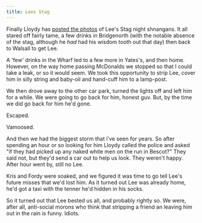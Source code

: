 ```yaml
---
title: Lees Stag
---
```

Finally Lloydy has [posted the photos](http://www.lloydyweb.org/photos/2005/leesstag/index.php) of Lee's Stag night shnangans. It all stared off fairly tame, a few drinks in Bridgenorth (with the notable absence of the stag, although he _had_ had his wisdom tooth out that day) then back to Walsall to get Lee. 

A 'few' drinks in the Wharf led to a few more in Yates's, and then home. However, on the way home passing McDonalds we stopped so that I could take a leak, or so it would seem. We took this opportunity to strip Lee, cover him in silly string and baby-oil and hand-cuff him to a lamp-post. 

We then drove away to the other car park, turned the lights off and left him for a while. We were going to go back for him, honest guv. But, by the time we did go back for him he'd gone. 

Escaped. 

Vamoosed. 

And then we had the biggest storm that i've seen for years. So after spending an hour or so looking for him Lloydy called the police and asked "if they had picked up any naked white men on the run in Bescot?" They said not, but they'd send a car out to help us look. They weren't happy. After hour went by, still no Lee. 

Kris and Fordy were soaked, and we figured it was time to go tell Lee's future misses that we'd lost him. As it turned out Lee was already home, he'd got a taxi with the tenner he'd hidden in his socks.

So it turned out that Lee bested us all, and probably rightly so. We were, after all, anti-social morons who think that stripping a friend an leaving him out in the rain is funny. Idiots. 
